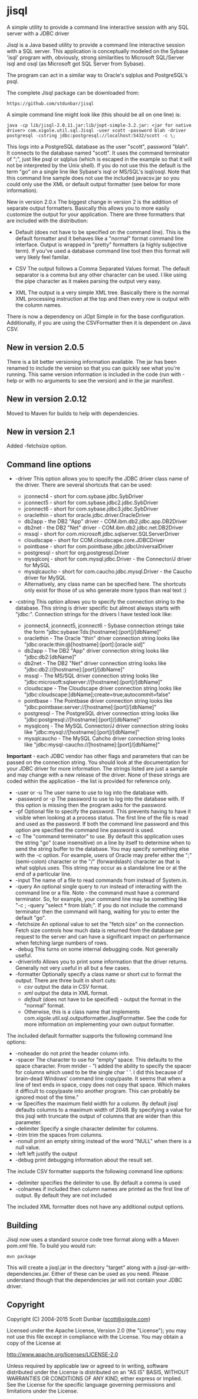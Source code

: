 # jisql
A simple utility to provide a command line interactive session with any SQL server with a JDBC driver

Jisql is a Java based utility to provide a command line interactive session
with a SQL server. This application is conceptually modeled on the Sybase
'isql' program with, obviously, strong similarities to Microsoft SQL/Server
isql and osql (as Microsoft got SQL Server from Sybase).

The program can act in a similar way to Oracle's sqlplus and PostgreSQL's psql.

The complete Jisql package can be downloaded from:

    https://github.com/stdunbar/jisql

A simple command line might look like (this should be all on one line) is:

`java -cp lib/jisql-2.0.11.jar:lib/jopt-simple-3.2.jar: <jar for native driver>
com.xigole.util.sql.Jisql -user scott -password blah -driver postgresql
-cstring jdbc:postgresql://localhost:5432/scott -c \;`

This logs into a PostgreSQL database as the user "scott", password "blah". It
connects to the database named "scott". It uses the command terminator of ";",
just like psql or sqlplus (which is escaped in the example so that it will not
be interpreted by the Unix shell). If you do not use this the default is the
term "go" on a single line like Sybase's isql or MS/SQL's isql/osql. Note that
this command line sample does not use the included javacsv.jar so you could
only use the XML or default output formatter (see below for more information).

New in version 2.0.x
The biggest change in version 2 is the addition of separate output
formatters. Basically this allows you to more easily customize the output
for your application. There are three formatters that are included with
the distribution:

* Default (does not have to be specified on the command line). This is
the default formatter and it behaves like a "normal" format command line
interface. Output is wrapped in "pretty" formatters (a highly subjective
term). If you've used a database command line tool then this format will
very likely feel familar.

* CSV The output follows a Comma Separated Values format. The default
separator is a comma but any other character can be used. I like using the
pipe character as it makes parsing the output very easy.

* XML The output is a very simple XML tree. Basically there is the normal
XML processing instruction at the top and then every row is output with
the column names.

There is now a dependency on JOpt Simple in for the base
configuration. Additionally, if you are using the CSVFormatter then it is
dependent on Java CSV.

## New in version 2.0.5
There is a bit better versioning information available. The jar has been
renamed to include the version so that you can quickly see what you're
running. This same version information is included in the code (run with
-help or with no arguments to see the version) and in the jar manifest.

## New in version 2.0.12
Moved to Maven for builds to help with dependencies.

## New in version 2.1
Added -fetchsize option.

## Command line options

* -driver This option allows you to specify the JDBC driver class name of the driver. There are several shortcuts that can be used:
  * jconnect4 - short for com.sybase.jdbc.SybDriver
  * jconnect5 - short for com.sybase.jdbc2.jdbc.SybDriver
  * jconnect6 - short for com.sybase.jdbc3.jdbc.SybDriver
  * oraclethin - short for oracle.jdbc.driver.OracleDriver
  * db2app - the DB2 "App" driver - COM.ibm.db2.jdbc.app.DB2Driver
  * db2net - the DB2 "Net" driver - COM.ibm.db2.jdbc.net.DB2Driver
  * mssql - short for com.microsoft.jdbc.sqlserver.SQLServerDriver
  * cloudscape - short for COM.cloudscape.core.JDBCDriver
  * pointbase - short for com.pointbase.jdbc.jdbcUniversalDriver
  * postgresql - short for org.postgresql.Driver
  * mysqlconj - short for com.mysql.jdbc.Driver - the Connector/J driver for MySQL
  * mysqlcaucho - short for com.caucho.jdbc.mysql.Driver - the Caucho driver for MySQL
  * Alternatively, any class name can be specified here. The shortcuts only
exist for those of us who generate more typos than real text :)

* -cstring This option allows you to specify the connection string to the
database. This string is driver specific but almost always starts with
"jdbc:". Connection strings for the drivers I have tested look like:

  * jconnect4, jconnect5, jconnect6 - Sybase connection strings take the form "jdbc:sybase:Tds:[hostname]:[port]/[dbName]"
  * oraclethin - The Oracle "thin" driver connection string looks like "jdbc:oracle:thin:@[hostname]:[port]:[oracle sid]"
  * db2app - The DB2 "App" driver connection string looks like "jdbc:db2:[dbName]"
  * db2net - The DB2 "Net" driver connection string looks like "jdbc:db2://[hostname]:[port]/[dbName]"
  * mssql - The MS/SQL driver connection string looks like "jdbc:microsoft:sqlserver://[hostname]:[port]/[dbName]"
  * cloudscape - The Cloudscape driver connection string looks like "jdbc:cloudscape:[dbName];create=true;autocommit=false"
  * pointbase - The Pointbase driver connection string looks like "jdbc:pointbase:server://[hostname]:[port]/[dbName]"
  * postgresql - The PostgreSQL driver connection string looks like "jdbc:postgresql://[hostname]:[port]/[dbName]"
  * mysqlconj - The MySQL Connector/J driver connection string looks like "jdbc:mysql://[hostname]:[port]/[dbName]"
  * mysqlcaucho - The MySQL Cahcho driver connection string looks like "jdbc:mysql-caucho://[hostname]:[port]/[dbName]"

**Important** - each JDBC vendor has other flags and parameters that can be
passed on the connection string. You should look at the documentation for
your JDBC driver for more information. The strings listed are just a sample
and may change with a new release of the driver. None of these strings are
coded within the application - the list is provided for reference only.

* -user or -u The user name to use to log into the database with.
* -password or -p The password to use to log into the database with. If this
option is missing then the program asks for the password.
* -pf Optional file to specify the password. This prevents having to have it
visible when looking at a process status. The first line of the file is read
and used as the password. If both the command line password and this option
are specified the command line password is used.
* -c The "command terminator" to use. By default this application uses the
string "go" (case insensitive) on a line by itself to determine when to
send the string buffer to the database. You may specify something else
with the -c option. For example, users of Oracle may prefer either the ";"
(semi-colon) character or the "/" (forwardslash) character as that is what
sqlplus uses. This string may occur as a standalone line or at the end of
a particular line.
* -input The name of a file to read commands from instead of System.in.
* -query An optional single query to run instead of interacting with the
command line or a file. Note - the command must have a command terminator. So,
for example, your command line may be something like "-c \; -query "select *
from blah;". If you do not include the command terminator then the command
will hang, waiting for you to enter the default "go".
* -fetchsize An optional value to set the "fetch size" on the connection.
Fetch size controls how much data is returned from the database per request to the 
server and can have a significant impact on performance when fetching large numbers
of rows.
* -debug This turns on some internal debugging code. Not generally useful.
* -driverinfo Allows you to print some information that the driver
returns. Generally not very useful in all but a few cases.
* -formatter Optionally specify a class name or short cut to format the
output. There are three built in short cuts:
  * *csv* output the data in CSV format.
  * *xml* output the data in XML format.
  * *default* (does not have to be specified) - output the format in the "normal" format.
  * Otherwise, this is a class name that implements
com.xigole.util.sql.outputformatter.JisqlFormatter. See the code for more
information on implementing your own output formatter.

 
The included default formatter supports the following command line options:
* -noheader do not print the header column info.
* -spacer The character to use for "empty" space. This defaults to the space
character. From mrider - "I added the ability to specify the spacer for columns
which used to be the single char ' '. I did this because of brain-dead
Windows' command line copy/paste. It seems that when a line of text ends in
space, copy does not copy that space. Which makes it difficult to copy/paste
into another program. This can probably be ignored most of the time."
* -w Specifies the maximum field width for a column. By default jisql defaults
columns to a maximum width of 2048. By specifying a value for this jisql
with truncate the output of columns that are wider than this parameter.
* -delimiter Specify a single character delimiter for columns.
* -trim trim the spaces from columns.
* -nonull print an empty string instead of the word "NULL" when there is a null value.
* -left left justify the output
* -debug print debugging information about the result set.

 
The include CSV formatter supports the following command line options:

* -delimiter specifies the delimiter to use. By default a comma is used
* -colnames if included then column names are printed as the first line of
output. By default they are not included

 
The included XML formatter does not have any additional output options.

## Building
Jisql now uses a standard source code tree format along with a Maven pom.xml
file.  To build you would run:

`mvn package`

This will create a jisql.jar in the directory "target" along with a
jisql-jar-with-dependencies.jar.  Either of these can be used as you
need.  Please understand though that the dependencies jar will not
contain your JDBC driver.

 
## Copyright
Copyright (C) 2004-2015 Scott Dunbar (scott@xigole.com)

Licensed under the Apache License, Version 2.0 (the "License"); you may not
use this file except in compliance with the License. You may obtain a copy
of the License at

http://www.apache.org/licenses/LICENSE-2.0

Unless required by applicable law or agreed to in writing, software distributed
under the License is distributed on an "AS IS" BASIS, WITHOUT WARRANTIES OR
CONDITIONS OF ANY KIND, either express or implied. See the License for the
specific language governing permissions and limitations under the License.
